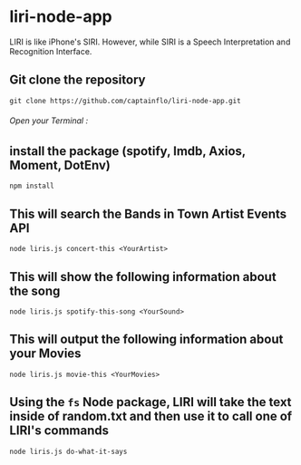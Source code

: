 # liri-node-app

LIRI is like iPhone's SIRI. However, while SIRI is a Speech Interpretation and Recognition Interface.

## Git clone the repository
``` git clone https://github.com/captainflo/liri-node-app.git ```

###### Open your Terminal : 

## install the package (spotify, Imdb, Axios, Moment, DotEnv)
``` npm install ```

## This will search the Bands in Town Artist Events API 
```node liris.js concert-this <YourArtist>```

## This will show the following information about the song
```node liris.js spotify-this-song <YourSound>```

## This will output the following information about your Movies
```node liris.js movie-this <YourMovies>```

## Using the `fs` Node package, LIRI will take the text inside of random.txt and then use it to call one of LIRI's commands
```node liris.js do-what-it-says```
